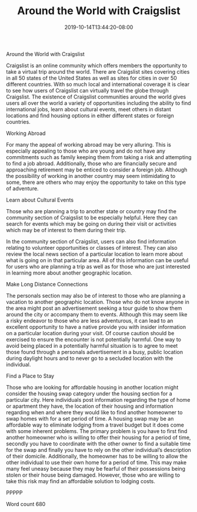 ﻿---
title: "Around the World with Craigslist"
date: 2019-10-14T13:44:20-08:00
description: "Craigslist Tips for Web Success"
featured_image: "/images/Craigslist.jpg"
tags: ["Craigslist"]
---

Around the World with Craigslist

Craigslist is an online community which offers members the opportunity to take a virtual trip around the world. There are Craigslist sites covering cities in all 50 states of the United States as well as sites for cities in over 50 different countries. With so much local and international coverage it is clear to see how users of Craigslist can virtually travel the globe through Craigslist. The existence of Craigslist communities around the world gives users all over the world a variety of opportunities including the ability to find international jobs, learn about cultural events, meet others in distant locations and find housing options in either different states or foreign countries. 

Working Abroad

For many the appeal of working abroad may be very alluring. This is especially appealing to those who are young and do not have any commitments such as family keeping them from taking a risk and attempting to find a job abroad. Additionally, those who are financially secure and approaching retirement may be enticed to consider a foreign job. Although the possibility of working in another country may seem intimidating to some, there are others who may enjoy the opportunity to take on this type of adventure. 

Learn about Cultural Events

Those who are planning a trip to another state or country may find the community section of Craigslist to be especially helpful. Here they can search for events which may be going on during their visit or activities which may be of interest to them during their trip. 

In the community section of Craigslist, users can also find information relating to volunteer opportunities or classes of interest. They can also review the local news section of a particular location to learn more about what is going on in that particular area. All of this information can be useful for users who are planning a trip as well as for those who are just interested in learning more about another geographic location. 

Make Long Distance Connections

The personals section may also be of interest to those who are planning a vacation to another geographic location. Those who do not know anyone in the area might post an advertisement seeking a tour guide to show them around the city or accompany them to events. Although this may seem like a risky endeavor to those who are less adventurous, it can lead to an excellent opportunity to have a native provide you with insider information on a particular location during your visit. Of course caution should be exercised to ensure the encounter is not potentially harmful. One way to avoid being placed in a potentially harmful situation is to agree to meet those found through a personals advertisement in a busy, public location during daylight hours and to never go to a secluded location with the individual. 

Find a Place to Stay

Those who are looking for affordable housing in another location might consider the housing swap category under the housing section for a particular city. Here individuals post information regarding the type of home or apartment they have, the location of their housing and information regarding when and where they would like to find another homeowner to swap homes with for a set period of time. A housing swap may be an affordable way to eliminate lodging from a travel budget but it does come with some inherent problems. The primary problem is you have to first find another homeowner who is willing to offer their housing for a period of time, secondly you have to coordinate with the other owner to find a suitable time for the swap and finally you have to rely on the other individual’s description of their domicile. Additionally, the homeowner has to be willing to allow the other individual to use their own home for a period of time. This may make many feel uneasy because they may be fearful of their possessions being stolen or their house being damaged. However, those who are willing to take this risk may find an affordable solution to lodging costs. 

PPPPP

Word count 680



